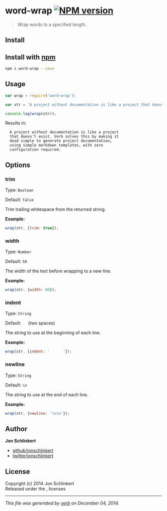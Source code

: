 # word-wrap [![NPM version](https://badge.fury.io/js/word-wrap.svg)](http://badge.fury.io/js/word-wrap)

> Wrap words to a specified length.

## Install
## Install with [npm](npmjs.org)

```bash
npm i word-wrap --save
```


## Usage

```js
var wrap = require('word-wrap');

var str = 'A project without documentation is like a project that doesn\'t exist. Verb solves this by making it dead simple to generate project documentation, using simple markdown templates, with zero configuration required.';

console.log(wrap(str));
```

Results in:

```
  A project without documentation is like a project
  that doesn't exist. Verb solves this by making it
  dead simple to generate project documentation,
  using simple markdown templates, with zero
  configuration required.
```

## Options

### trim

Type: `Boolean`

Default: `false`

Trim trailing whitespace from the returned string.

**Example:**

```js
wrap(str, {trim: true});
```


### width

Type: `Number`

Default: `50`

The width of the text before wrapping to a new line.

**Example:**

```js
wrap(str, {width: 60});
```


### indent

Type: `String`

Default: `  ` (two spaces)

The string to use at the beginning of each line.

**Example:**

```js
wrap(str, {indent: '      '});
```


### newline

Type: `String`

Default: `\n`

The string to use at the end of each line.

**Example:**

```js
wrap(str, {newline: '\n\n'});
```


## Author

**Jon Schlinkert**
 
+ [github/jonschlinkert](https://github.com/jonschlinkert)
+ [twitter/jonschlinkert](http://twitter.com/jonschlinkert) 


## License
Copyright (c) 2014 Jon Schlinkert  
Released under the ,  licenses

***

_This file was generated by [verb](https://github.com/assemble/verb) on December 04, 2014._
